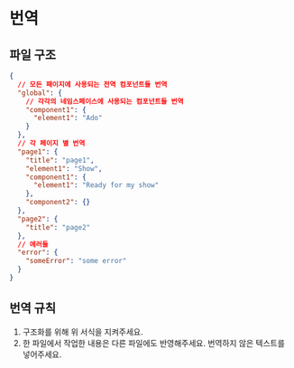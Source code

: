 # 번역

## 파일 구조

```json
{
  // 모든 패이지에 사용되는 전역 컴포넌트들 번역
  "global": {
    // 각각의 네임스페이스에 사용되는 컴포넌트들 번역
    "component1": {
      "element1": "Ado"
    }
  },
  // 각 페이지 별 번역
  "page1": {
    "title": "page1",
    "element1": "Show",
    "component1": {
      "element1": "Ready for my show"
    },
    "component2": {}
  },
  "page2": {
    "title": "page2"
  },
  // 에러들
  "error": {
    "someError": "some error"
  }
}
```

## 번역 규칙

1. 구조화를 위해 위 서식을 지켜주세요.
2. 한 파일에서 작업한 내용은 다른 파일에도 반영해주세요. 번역하지 않은 텍스트를 넣어주세요.
